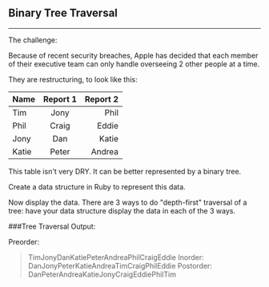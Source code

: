 ## Binary Tree Traversal 
----

The challenge:

Because of recent security breaches, Apple has decided that each member of their executive team can only handle overseeing 2 other people at a time. 

They are restructuring, to look like this:

| Name          | Report 1      | Report 2  |
| ------------- |:-------------:| ---------:|
| Tim           | Jony          | Phil      |
| Phil          | Craig         | Eddie     |
| Jony          | Dan           | Katie     |
| Katie         | Peter         | Andrea    |
 
This table isn't very DRY. It can be better represented by a binary tree. 

Create a data structure in Ruby to represent this data.

Now display the data. There are 3 ways to do "depth-first" traversal of a tree: have your data structure display the data in each of the 3 ways.

###Tree Traversal Output:

Preorder:
> TimJonyDanKatiePeterAndreaPhilCraigEddie
Inorder:
> DanJonyPeterKatieAndreaTimCraigPhilEddie
Postorder:
> DanPeterAndreaKatieJonyCraigEddiePhilTim